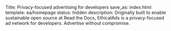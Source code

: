 Title: Privacy-focused advertising for developers
save_as: index.html
template: ea/homepage
status: hidden
description: Originally built to enable sustainable open source at Read the Docs, EthicalAds is a privacy-focused ad network for developers. Advertise without compromise.
